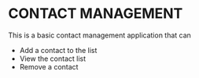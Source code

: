 # CONTACT MANAGEMENT 
 This is a basic contact management application that can
* Add a contact to the list
* View the contact list
* Remove a contact
